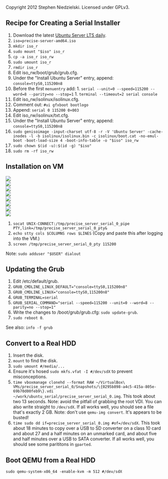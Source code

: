 Copyright 2012 Stephen Niedzielski. Licensed under GPLv3.

## Recipe for Creating a Serial Installer
1. Download the latest [Ubuntu Server LTS daily](http://cdimage.ubuntu.com/ubuntu-server/precise/daily/current/).
1. `iso=precise-server-amd64.iso`
1. `mkdir iso_r`
1. `sudo mount "$iso" iso_r`
1. `cp -a iso_r iso_rw`
1. `sudo umount iso_r`
1. `rmdir iso_r`
1. Edit iso_rw/boot/grub/grub.cfg.
  1. Under the "Install Ubuntu Server" entry, append: `console=ttyS0,115200n8`
  1. Before the first `menuentry` add:
    1. `serial --unit=0 --speed=115200 --word=8 --parity=no --stop=1`
    1. `terminal --timeout=2 serial console`
1. Edit iso_rw/isolinux/isolinux.cfg.
  1. Comment out: `#ui gfxboot bootlogo`
  1. Append: `serial 0 115200 0×003`
1. Edit iso_rw/isolinux/txt.cfg.
  1.  Under the "Install Ubuntu Server" entry, append: `console=ttyS0,115200n8`
1. `sudo genisoimage -input-charset utf-8 -r -V 'Ubuntu Server' -cache-inodes -l -b isolinux/isolinux.bin -c isolinux/boot.cat -no-emul-boot -boot-load-size 4 -boot-info-table -o "$iso" iso_rw`
1. `sudo chown $(id -u):$(id -g) "$iso"`
1. `sudo rm -rf iso_rw`

## Installation on VM
![](https://raw.github.com/niedzielski/ubuntu_serial/master/docs/2012-10-07-14-00-08-195673682.png) <br />
![](https://raw.github.com/niedzielski/ubuntu_serial/master/docs/2012-10-07-14-00-14-806935120.png) <br />
![](https://raw.github.com/niedzielski/ubuntu_serial/master/docs/2012-10-07-14-00-20-519735547.png) <br />
![](https://raw.github.com/niedzielski/ubuntu_serial/master/docs/2012-10-07-14-00-25-515467043.png) <br />
![](https://raw.github.com/niedzielski/ubuntu_serial/master/docs/2012-10-07-14-00-30-186250303.png) <br />
![](https://raw.github.com/niedzielski/ubuntu_serial/master/docs/2012-10-07-14-00-38-750833651.png) <br />
![](https://raw.github.com/niedzielski/ubuntu_serial/master/docs/2012-10-07-14-02-23-396185117.png) <br />
![](https://raw.github.com/niedzielski/ubuntu_serial/master/docs/2012-10-07-14-02-24-641066033.png) <br />

1. `socat UNIX-CONNECT:/tmp/precise_server_serial_0_pipe PTY,link=/tmp/precise_server_serial_0_pty&`
1. `echo stty cols $COLUMNS rows $LINES` (Copy and paste this after logging into the VM.)
1. `screen /tmp/precise_server_serial_0_pty 115200`

Note: `sudo adduser "$USER" dialout`

## Updating the Grub
1. Edit /etc/default/grub.
  1. `GRUB_CMDLINE_LINUX_DEFAULT="console=ttyS0,115200n8"`
  1. `GRUB_CMDLINE_LINUX="console=ttyS0,115200n8"`
  1. `GRUB_TERMINAL=serial`
  1. `GRUB_SERIAL_COMMAND="serial --speed=115200 --unit=0 --word=8 --parity=no --stop=1"`
1. Write the changes to /boot/grub/grub.cfg: `sudo update-grub`.
  1. `sudo reboot 0`.

See also: `info -f grub`

## Convert to a Real HDD
1. Insert the disk.
1. `mount` to find the disk.
1. `sudo umount #/media/...`
1. Ensure it's hosed `sudo mkfs.vfat -I #/dev/sdX` to prevent misconceptions.
1. `time vboxmanage clonehd --format RAW ~/VirtualBox\ VMs/precise_server_serial_0/Snapshots/\{0295b898-a4c5-415a-805e-69b70d00feb9\}.vdi ~/work/ubuntu_serial/precise_server_serial_0.img`. This took about two 13 seconds. Note: avoid the pitfall of grabbing the root VDI. You can also write straight to `/dev/sdX`. If all works well, you should see a file that's exactly 2 GB. Note: don't use `qemu-img convert`. It's appears to be busted!
1. `time sudo dd if=precise_server_serial_0.img #of=/dev/sdX`. This took about 18 minutes to copy over a USB to SD converter on a class 10 card and about 27 and a half minutes on an unmarked card, and about five and half minutes over a USB to SATA converter. If all works well, you should see some parititons in `gparted`.

## Boot QEMU from a Real HDD
`sudo qemu-system-x86_64 -enable-kvm -m 512 #/dev/sdX`